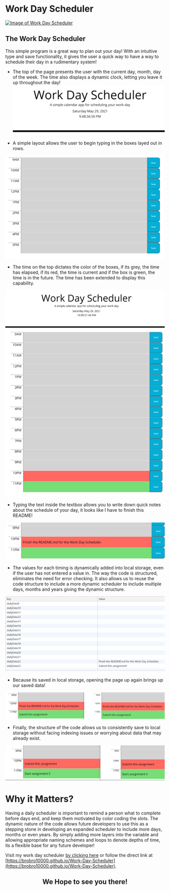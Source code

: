 # Work Day Scheduler

[![Image of Work Day Scheduler
](assets/images/Work-Day-SchedulerSS.PNG
"Work-Day-Scheduler Homepage")
](https://brobro10000.github.io/Work-Day-Scheduler)

## **The Work Day Scheduler**
This simple program is a great way to plan out your day! With an intuitive type and save functionality, it gives the user a quick way to have a way to schedule their day in a rudimentary system!



- The top of the page presents the user with the current day, month, day of the week. The time also displays a dynamic clock, letting you leave it up throughout the day!
![Header](assets/images/HeaderSS.PNG)


- A simple layout allows the user to begin typing in the boxes layed out in rows. 

![Layout](assets/images/LayoutSS.PNG)


- The time on the top dictates the color of the boxes, if its grey, the time has elapsed, if its red, the time is current and if the box is green, the time is in the future. The time has been extended to display this capability.

![BoxColor](assets/images/DynamicBoxSS.PNG)


- Typing the text inside the textbox allows you to write down quick notes about the schedule of your day, it looks like I have to finish this README!

![Input](assets/images/TextInputSS.PNG)


- The values for each timing is dynamically added into local storage, even if the user has not entered a value in. The way the code is structured, eliminates the need for error checking. It also allows us to reuse the code structure to include a more dynamic scheduler to include multiple days, months and years giving the dynamic structure.

![localStorage](assets/images/localStorageSS.PNG)


- Because its saved in local storage, opening the page up again brings up our saved data!

![localStorage2](assets/images/localStorage2SS.PNG)


- Finally, the structure of the code allows us to consistently save to local storage without facing indexing issues or worrying about data that may already exist.

![localStorage3](assets/images/localStorage3SS.PNG)

# Why it Matters?
Having a daily scheduler is important to remind a person what to complete before days end, and keep them motivated by color coding the slots. The dynamic nature of the code allows future developers to use this as a stepping stone in developing an expanded scheduler to include more days, months or even years. By simply adding more layers into the variable and allowing appropriate naming schemes and loops to denote depths of time, its a flexible base for any future developer!

Visit my work day scheduler [by clicking here](https://brobro10000.github.io/Work-Day-Scheduler) or follow the direct link at [https://brobro10000.github.io/Work-Day-Scheduler](https://brobro10000.github.io/Work-Day-Scheduler). 

## <center>We Hope to see you there!</center> ##
